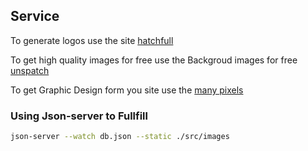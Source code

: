 ## Service

To generate logos use the site [hatchfull](https://hatchful.shopify.com/)

To get high quality images for free use the Backgroud images for free [unspatch](https://unsplash.com/s/photos/open-source)

To get Graphic Design form you site use the [many pixels](https://www.manypixels.com/)


### Using Json-server to Fullfill

```bash
json-server --watch db.json --static ./src/images
```

